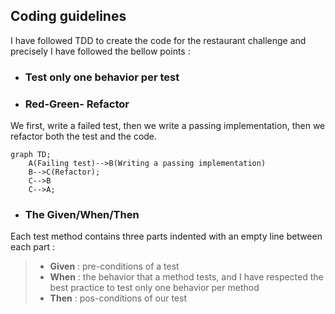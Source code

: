 ## Coding guidelines ##
I have followed TDD to create the code for the restaurant challenge and precisely I have followed the bellow points :

* ### Test only one behavior per test ###

* ### Red-Green- Refactor ###
We first, write a failed test, then we write a passing implementation, then we refactor both the test and the code.

```mermaid
graph TD;
    A(Failing test)-->B(Writing a passing implementation)
    B-->C(Refactor);
    C-->B
    C-->A;
```

* ### The Given/When/Then ###
Each test method contains three parts indented with an empty line between each part : 
   > * __Given__ : pre-conditions of a test 
   > * __When__ : the behavior that a method tests, and I have respected the best practice to test only one behavior per method 
   > * __Then__ : pos-conditions of our test
